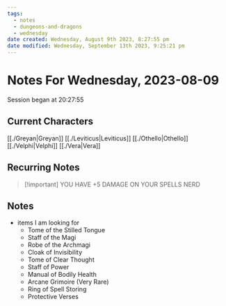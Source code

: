 ```yaml
---
tags:
  - notes
  - dungeons-and-dragons
  - wednesday
date created: Wednesday, August 9th 2023, 8:27:55 pm
date modified: Wednesday, September 13th 2023, 9:25:21 pm
---
```


# Notes For Wednesday, 2023-08-09
Session began at 20:27:55
## Current Characters
[[./Greyan|Greyan]]
[[./Leviticus|Leviticus]]
[[./Othello|Othello]]
[[./Velphi|Velphi]]
[[./Vera|Vera]]
## Recurring Notes
> [!important] YOU HAVE +5 DAMAGE ON YOUR SPELLS NERD
## Notes
- items I am looking for
	- Tome of the Stilled Tongue
	- Staff of the Magi
	- Robe of the Archmagi
	- Cloak of Invisibility
	- Tome of Clear Thought
	- Staff of Power
	- Manual of Bodily Health
	- Arcane Grimoire (Very Rare)
	- Ring of Spell Storing
	- Protective Verses